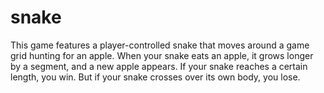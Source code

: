 # snake
This game features a player-controlled snake that moves around a game grid hunting for an apple. When your snake eats an apple, it grows longer by a segment, and a new apple appears. If your snake reaches a certain length, you win. But if your snake crosses over its own body, you lose.

